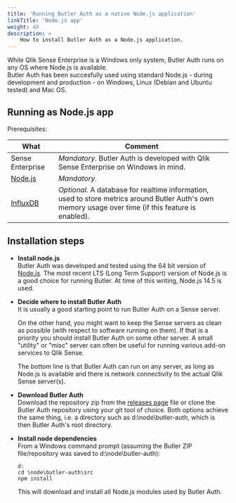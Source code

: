 ```yaml
---
title: 'Running Butler Auth as a native Node.js application'
linkTitle: 'Node.js app'
weight: 40
description: >
    How to install Butler Auth as a Node.js application.
---
```


While Qlik Sense Enterprise is a Windows only system, Butler Auth runs on any OS where Node.js is available.  
Butler Auth has been succesfully used using standard Node.js - during development and production - on Windows, Linux (Debian and Ubuntu tested) and Mac OS.

## Running as Node.js app

Prerequisites:

| What             | Comment |
| ---------------- | ------- |
| Sense Enterprise | _Mandatory._ Butler Auth is developed with Qlik Sense Enterprise on Windows in mind. |
| [Node.js](https://nodejs.org) | _Mandatory._ |
| [InfluxDB](https://www.influxdata.com/time-series-platform/) | *Optional.* A database for realtime information, used to store metrics around Butler Auth's own memory usage over time (if this feature is enabled). |

## Installation steps

- **Install node.js**  
    Butler Auth was developed and tested using the 64 bit version of [Node.js](https://nodejs.org/en/download/). The most recent LTS (Long Term Support) version of Node.js is a good choice for running Butler. At time of this writing, Node.js 14.5 is used.

- **Decide where to install Butler Auth**  
    It is usually a good starting point to run Butler Auth on a Sense server.

    On the other hand, you might want to keep the Sense servers as clean as possible (with respect to software running on them). If that is a priority you should install Butler Auth on some other server. A small "utility" or "misc" server can often be useful for running various add-on services to Qlik Sense.

    The bottom line is that Butler Auth can run on any server, as long as Node.js is available and there is network connectivity to the actual Qlik Sense server(s).

- **Download Butler Auth**  
    Download the repository zip from the [releases page](https://github.com/ptarmiganlabs/butler-auth/releases) file or clone the Butler Auth repository using your git tool of choice. Both options achieve the same thing, i.e. a directory such as d:\node\butler-auth, which is then Butler Auth's root directory.

- **Install node dependencies**  
    From a Windows command prompt (assuming the Butler ZIP file/repository was saved to d:\\node\\butler-auth):

      d:
      cd \node\butler-auth\src
      npm install

    This will download and install all Node.js modules used by Butler Auth.

